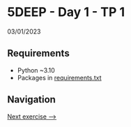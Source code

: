 # 5DEEP - Day 1 - TP 1
03/01/2023

## Requirements
- Python ~3.10
- Packages in [requirements.txt](https://github.com/EmpireDemocratiqueDuPoulpe/5DEEP-Day1-TP1/blob/main/requirements.txt)

## Navigation
[Next exercise -->](https://github.com/EmpireDemocratiqueDuPoulpe/5DEEP-Day2-TP1/tree/main)
